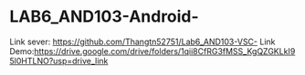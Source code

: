 # LAB6_AND103-Android-
Link sever: https://github.com/Thangtn52751/Lab6_AND103-VSC-
Link Demo:https://drive.google.com/drive/folders/1qii8CfRG3fMSS_KgQZGKLkI95l0HTLNO?usp=drive_link
